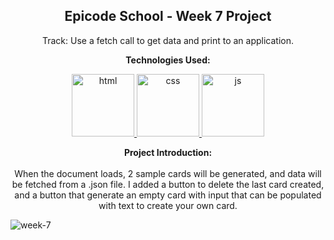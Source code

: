 
<p><h2 align="center" dir="auto"><b>Epicode School - Week 7 Project</b></h2></p>
<p align="center" dir="auto">Track: Use a fetch call to get data and print to an application.</p>

<p align="center" dir="auto"><b>Technologies Used:</b></p>
<p align="center" dir="auto"> 
  <a href="https://github.com/GianlucaGallone/Project--W7-D5--JSON-Fetch" target="_blank" rel="nofollow"> 
  <img src="https://user-images.githubusercontent.com/77717069/175134208-91262e59-9bd3-4422-834b-7ac61e39f69b.png" alt="html" width="100">
  </a> 
  <a href="https://github.com/GianlucaGallone/Project--W7-D5--JSON-Fetch" rel="nofollow"> 
  <img src="https://user-images.githubusercontent.com/77717069/175133810-c0973abd-fe2b-4acb-ad31-ea1dc552e938.png" alt="css" width="100">
  </a> 
  <a href="https://github.com/GianlucaGallone/Project--W7-D5--JSON-Fetch" rel="nofollow"> 
  <img src="https://user-images.githubusercontent.com/77717069/175134081-60ba259b-b154-4ab4-a360-bde87ce81199.png" alt="js" width="100"> 
  </a> 
</p>

<p align="center" dir="auto"> <b>Project Introduction:</b> <br><br>
  When the document loads, 2 sample cards will be generated, and data will be fetched from a .json file.
  I added a button to delete the last card created, and a button that generate an empty card with input that can be populated with text to create your own card. 
</p>

![week-7](https://user-images.githubusercontent.com/77717069/175111272-31884a0e-0ced-4e9e-82cf-4ec2550bf275.gif)

